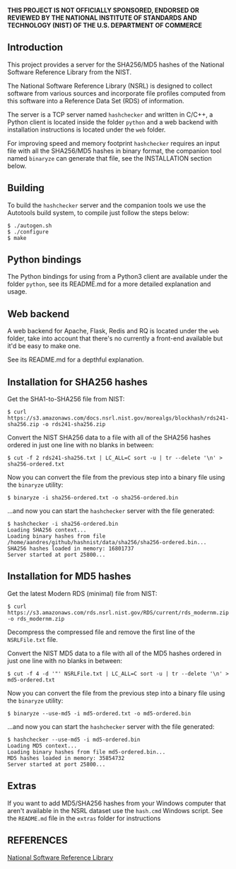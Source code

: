 **THIS PROJECT IS NOT OFFICIALLY SPONSORED, ENDORSED OR REVIEWED BY THE NATIONAL INSTITUTE OF STANDARDS AND TECHNOLOGY (NIST) OF THE U.S. DEPARTMENT OF COMMERCE**


## Introduction

This project provides a server for the SHA256/MD5 hashes of the National Software Reference Library from the NIST.

The National Software Reference Library (NSRL) is designed to collect software from various sources and incorporate file profiles computed from this software into a Reference Data Set (RDS) of information.

The server is a TCP server named `hashchecker` and written in C/C++, a Python client is located inside the folder `python` and a web backend with installation instructions is located under the `web` folder.

For improving speed and memory footprint `hashchecker` requires an input file with all the SHA256/MD5 hashes in binary format, the companion tool named `binaryze` can generate that file, see the INSTALLATION section below.

## Building

To build the `hashchecker` server and the companion tools we use the Autotools build system, to compile just follow the steps below:
```
$ ./autogen.sh
$ ./configure
$ make
```

## Python bindings

The Python bindings for using from a Python3 client are available under the folder `python`, see its README.md for a more detailed explanation and usage.

## Web backend

A web backend for Apache, Flask, Redis and RQ is located under the `web` folder, take into account that there's no currently a front-end available but it'd be easy to make one.

See its README.md for a depthful explanation.

## Installation for SHA256 hashes

Get the SHA1-to-SHA256 file from NIST:
```
$ curl https://s3.amazonaws.com/docs.nsrl.nist.gov/morealgs/blockhash/rds241-sha256.zip -o rds241-sha256.zip
```

Convert the NIST SHA256 data to a file with all of the SHA256 hashes ordered in
just one line with no blanks in between:
```
$ cut -f 2 rds241-sha256.txt | LC_ALL=C sort -u | tr --delete '\n' > sha256-ordered.txt
```

Now you can convert the file from the previous step into a binary file using
 the `binaryze` utility:
```
$ binaryze -i sha256-ordered.txt -o sha256-ordered.bin
```

...and now you can start the `hashchecker` server with the file generated:
```
$ hashchecker -i sha256-ordered.bin
Loading SHA256 context...
Loading binary hashes from file /home/aandres/github/hashnist/data/sha256/sha256-ordered.bin...
SHA256 hashes loaded in memory: 16801737
Server started at port 25800...
```

## Installation for MD5 hashes

Get the latest Modern RDS (minimal) file from NIST:
```
$ curl https://s3.amazonaws.com/rds.nsrl.nist.gov/RDS/current/rds_modernm.zip -o rds_modernm.zip
```
Decompress the compressed file and remove the first line of the `NSRLFile.txt` file.

Convert the NIST MD5 data to a file with all of the MD5 hashes ordered in
just one line with no blanks in between:
```
$ cut -f 4 -d '"' NSRLFile.txt | LC_ALL=C sort -u | tr --delete '\n' > md5-ordered.txt
```

Now you can convert the file from the previous step into a binary file using
 the `binaryze` utility:
```
$ binaryze --use-md5 -i md5-ordered.txt -o md5-ordered.bin
```

...and now you can start the `hashchecker` server with the file generated:
```
$ hashchecker --use-md5 -i md5-ordered.bin
Loading MD5 context...
Loading binary hashes from file md5-ordered.bin...
MD5 hashes loaded in memory: 35854732
Server started at port 25800...
```

## Extras

If you want to add MD5/SHA256 hashes from your Windows computer that aren't available in the NSRL dataset use the `hash.cmd` Windows script. See the `README.md` file in the `extras` folder for instructions

## REFERENCES

[National Software Reference Library](https://www.nist.gov/itl/ssd/software-quality-group/national-software-reference-library-nsrl)
